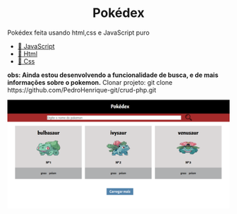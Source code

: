 <h1 align="center">Pokédex</h1>

<p align="left">
  Pokédex feita usando html,css e JavaScript puro
</p>

<p align="left">
    <ul>
        <li><a href="https://developer.mozilla.org/pt-BR/docs/Aprender/JavaScript">🔗 JavaScript</a></li>
        <li><a href="https://developer.mozilla.org/pt-BR/docs/Web/HTML">🔗 Html</a></li>
        <li><a href="https://developer.mozilla.org/pt-BR/docs/Web/CSS">🔗 Css</a></li>
    </ul>
</p>

<p align="left">
    <b>obs: Ainda estou desenvolvendo a funcionalidade de busca, e de mais informações sobre o pokemon.</b>
    Clonar projeto: git clone https://github.com/PedroHenrique-git/crud-php.git
</p>
 
 ![VISUAL](captura.PNG)
